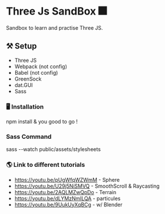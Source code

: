 # Three Js SandBox 🎆

Sandbox to learn and practise Three JS.

## ⚒️ Setup 

- Three JS
- Webpack (not config)
- Babel (not config)
- GreenSock
- dat.GUI
- Sass

### 🖥️ Installation 

npm install & you good to go !

### Sass Command

sass --watch public/assets/stylesheets

### 🌎 Link to different tutorials 
- https://youtu.be/pUgWfqWZWmM - Sphere
- https://youtu.be/U29j5NiSMVQ - SmoothScroll & Raycasting
- https://youtu.be/2AQLMZwQpDo - Terrain
- https://youtu.be/dLYMzNmILQA - particules
- https://youtu.be/9UukUyXqBCg - w/ Blender

